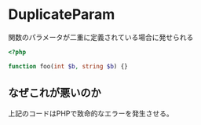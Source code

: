 # DuplicateParam

関数のパラメータが二重に定義されている場合に発せられる

```php
<?php

function foo(int $b, string $b) {}
```

## なぜこれが悪いのか

上記のコードはPHPで致命的なエラーを発生させる。
